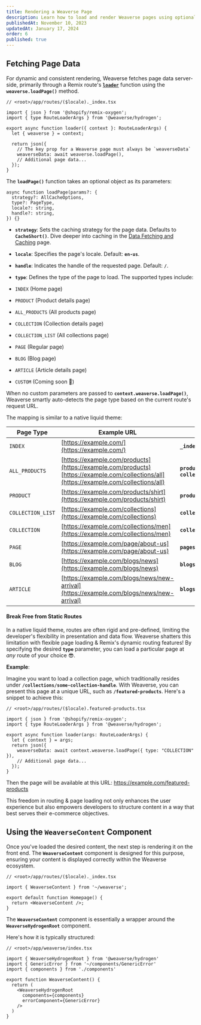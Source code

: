 ```yaml
---
title: Rendering a Weaverse Page
description: Learn how to load and render Weaverse pages using optional parameters and the WeaverseContent component.
publishedAt: November 10, 2023
updatedAt: January 17, 2024
order: 6
published: true
---
```


Fetching Page Data
------------------

For dynamic and consistent rendering, Weaverse fetches page data server-side, primarily through a Remix route's
**[`loader`](https://remix.run/docs/en/main/route/loader)** function using the **`weaverse.loadPage()`** method.

```tsx
// <root>/app/routes/($locale)._index.tsx

import { json } from '@shopify/remix-oxygen';
import { type RouteLoaderArgs } from '@weaverse/hydrogen';

export async function loader({ context }: RouteLoaderArgs) {
  let { weaverse } = context;

  return json({
    // The key prop for a Weaverse page must always be `weaverseData`
    weaverseData: await weaverse.loadPage(),
    // Additional page data...
  });
}
```

The **`loadPage()`** function takes an optional object as its parameters:

```tsx
async function loadPage(params?: {
  strategy?: AllCacheOptions,
  type?: PageType,
  locale?: string,
  handle?: string,
}) {}
```

* **`strategy`**: Sets the caching strategy for the page data. Defaults to **`CacheShort()`**. Dive deeper into caching
  in the [Data Fetching and Caching](/docs/guides/fetching-and-caching) page.

* **`locale`**: Specifies the page's locale. Default: **`en-us`**.

* **`handle`**: Indicates the handle of the requested page. Default: **`/`**.

* **`type`**: Defines the type of the page to load. The supported types include:

* `INDEX` (Home page)

* `PRODUCT` (Product details page)

* `ALL_PRODUCTS` (All products page)

* `COLLECTION` (Collection details page)

* `COLLECTION_LIST` (All collections page)

* `PAGE` (Regular page)

* `BLOG` (Blog page)

* `ARTICLE` (Article details page)

* `CUSTOM` (Coming soon 🚧)

When no custom parameters are passed to **`context.weaverse.loadPage()`**, Weaverse smartly auto-detects the page type
based on the current route's request URL.

The mapping is similar to a native liquid theme:

| Page Type         | Example URL                                                                                                                                   | Remix's Route Pattern                                  |
|-------------------|-----------------------------------------------------------------------------------------------------------------------------------------------|--------------------------------------------------------|
| `INDEX`           | [https://example.com/](https://example.com/)                                                                                                  | **`_index.tsx`**                                       |
| `ALL_PRODUCTS`    | [https://example.com/products](https://example.com/products) <br/> [https://example.com/collections/all](https://example.com/collections/all) | **`products._index.tsx`** or **`collections.all.tsx`** |
| `PRODUCT`         | [https://example.com/products/shirt](https://example.com/products/shirt)                                                                      | **`products.$productHandle.tsx`**                      |
| `COLLECTION_LIST` | [https://example.com/collections](https://example.com/collections)                                                                            | **`collections._index.tsx`**                           |
| `COLLECTION`      | [https://example.com/collections/men](https://example.com/collections/men)                                                                    | **`collections.$collectionHandle.tsx`**                |
| `PAGE`            | [https://example.com/page/about-us](https://example.com/page/about-us)                                                                        | **`pages.$pageHandle.tsx`**                            |
| `BLOG`            | [https://example.com/blogs/news](https://example.com/blogs/news)                                                                              | **`blogs.$blogHandle._index.tsx`**                     |
| `ARTICLE`         | [https://example.com/blogs/news/new-arrival](https://example.com/blogs/news/new-arrival)                                                      | **`blogs.$blogHandle.$articleHandle.tsx`**             |

#### Break Free from Static Routes

In a native liquid theme, routes are often rigid and pre-defined, limiting the developer's flexibility in presentation
and data flow. Weaverse shatters this limitation with flexible page loading & Remix's dynamic routing features! By
specifying the desired **`type`** parameter, you can load a particular page at _any_ route of your choice 😎.

**Example**:

Imagine you want to load a collection page, which traditionally resides under **`/collections/some-collection-handle`**.
With Weaverse, you can present this page at a unique URL, such as **`/featured-products`**. Here's a snippet to achieve
this:

```tsx
// <root>/app/routes/($locale).featured-products.tsx

import { json } from '@shopify/remix-oxygen';
import { type RouteLoaderArgs } from '@weaverse/hydrogen';

export async function loader(args: RouteLoaderArgs) {
  let { context } = args;
  return json({
    weaverseData: await context.weaverse.loadPage({ type: "COLLECTION" }),
    // Additional page data...
  });
}
```

Then the page will be available at this URL: https://example.com/featured-products

This freedom in routing & page loading not only enhances the user experience but also empowers developers to structure
content in a way that best serves their e-commerce objectives.

Using the `WeaverseContent` Component
-------------------------------------

Once you've loaded the desired content, the next step is rendering it on the front end. The **`WeaverseContent`**
component is designed for this purpose, ensuring your content is displayed correctly within the Weaverse ecosystem.

```tsx
// <root>/app/routes/($locale)._index.tsx

import { WeaverseContent } from '~/weaverse';

export default function Homepage() {
  return <WeaverseContent />;
}
```

The **`WeaverseContent`** component is essentially a wrapper around the **`WeaverseHydrogenRoot`** component.

Here's how it is typically structured:

```tsx
// <root>/app/weaverse/index.tsx

import { WeaverseHydrogenRoot } from '@weaverse/hydrogen'
import { GenericError } from '~/components/GenericError'
import { components } from './components'

export function WeaverseContent() {
  return (
    <WeaverseHydrogenRoot
      components={components}
      errorComponent={GenericError}
    />
  )
}
```
